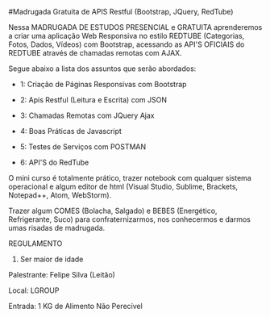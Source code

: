 #Madrugada Gratuita de APIS Restful (Bootstrap, JQuery, RedTube)

Nessa MADRUGADA DE ESTUDOS PRESENCIAL e GRATUITA aprenderemos a criar uma aplicação Web Responsiva no estilo REDTUBE (Categorias, Fotos, Dados, Vídeos) com Bootstrap, acessando as API'S OFICIAIS do REDTUBE através de chamadas remotas com AJAX.

Segue abaixo a lista dos assuntos que serão abordados:

- 1: Criação de Páginas Responsivas com Bootstrap

- 2: Apis Restful (Leitura e Escrita) com JSON

- 3: Chamadas Remotas com JQuery Ajax

- 4: Boas Práticas de Javascript

- 5: Testes de Serviços com POSTMAN

- 6: API'S do RedTube

O mini curso é totalmente prático, trazer notebook com qualquer sistema operacional e algum editor de html (Visual Studio, Sublime, Brackets, Notepad++, Atom, WebStorm).

Trazer algum COMES (Bolacha, Salgado) e BEBES (Energético, Refrigerante, Suco) para confraternizarmos, nos conhecermos e darmos umas risadas de madrugada.

REGULAMENTO

01) Ser maior de idade

Palestrante: Felipe Silva (Leitão)

Local: LGROUP

Entrada: 1 KG de Alimento Não Perecível